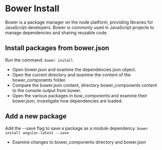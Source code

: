# Bower Install
Bower is a package manager on the node platform, providing libraries for JavaScript developers.
Bower is commonly used in JavaScript projects to manage dependencies and sharing reusable code.

## Install packages from bower.json
Run the command:
`bower install`

* Open bower.json and examine the dependencies json object.
* Open the current directory and examine the content of the bower_components folder.
* Compare the bower.json content, directory bower_components content to the console output from bower.
* Open the various packages in bow_components and examine their bower.json, investigate how dependencies are loaded.

## Add a new package
Add the --save flag to save a package as a module dependency.
`bower install angular-latest --save`

* Examine changes to bower_components directory and bower.json